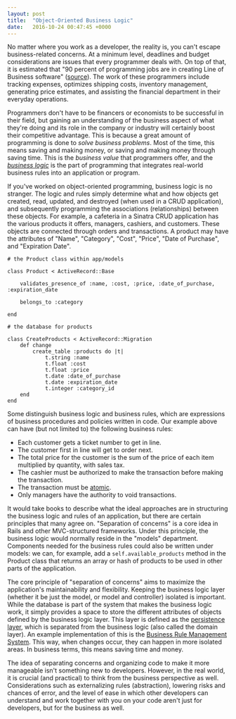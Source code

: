 ```yaml
---
layout: post
title:  "Object-Oriented Business Logic"
date:   2016-10-24 00:47:45 +0000
---
```



No matter where you work as a developer, the reality is, you can't escape business-related concerns. At a minimum level, deadlines and budget considerations are issues that every programmer deals with. On top of that, it is estimated that "90 percent of programming jobs are in creating Line of Business software" ([source](http://www.kalzumeus.com/2011/10/28/dont-call-yourself-a-programmer)). The work of these programmers include tracking expenses, optimizes shipping costs, inventory management, generating price estimates, and assisting the financial department in their everyday operations.

Programmers don't have to be financers or economists to be successful in their field, but gaining an understanding of the business aspect of what they're doing and its role in the company or industry will certainly boost their competitive advantage. This is because a great amount of programming is done to *solve business problems*. Most of the time, this means saving and making money, or saving and making money through saving time. This is the *business value* that programmers offer, and the [*business logic*](https://en.wikipedia.org/wiki/Business_logic) is the part of programming that integrates real-world business rules into an application or program.

If you've worked on object-oriented programming, business logic is no stranger. The logic and rules simply determine what and how objects get created, read, updated, and destroyed (when used in a CRUD application), and subsequently programming the associations (relationships) between these objects. For example, a cafeteria in a Sinatra CRUD application has the various products it offers, managers, cashiers, and customers. These objects are connected through orders and transactions. A product may have the attributes of "Name", "Category", "Cost", "Price", "Date of Purchase", and "Expiration Date".

```
# the Product class within app/models

class Product < ActiveRecord::Base

	validates_presence_of :name, :cost, :price, :date_of_purchase, :expiration_date

	belongs_to :category

end

# the database for products

class CreateProducts < ActiveRecord::Migration
	def change
		create_table :products do |t|
			t.string :name
			t.float :cost
			t.float :price
			t.date :date_of_purchase
			t.date :expiration_date
			t.integer :category_id
	end
end
```

Some distinguish business logic and business rules, which are expressions of business procedures and policies written in code. Our example above can have (but not limited to) the following business rules:
* Each customer gets a ticket number to get in line.
* The customer first in line will get to order next.
* The total price for the customer is the sum of the price of each item multiplied by quantity, with sales tax.
* The cashier must be authorized to make the transaction before making the transaction.
* The transaction must be [atomic](https://en.wikipedia.org/wiki/Atomicity_%28database_systems%29).
* Only managers have the authority to void transactions.

It would take books to describe what the ideal approaches are in structuring the business logic and rules of an application, but there are certain principles that many agree on. "Separation of concerns" is a core idea in Rails and other MVC-structured frameworks. Under this principle, the business logic would normally reside in the "models" department. Components needed for the business rules could also be written under models: we can, for example, add a `self.available_products` method in the Product class that returns an array or hash of products to be used in other parts of the application.

The core principle of "separation of concerns" aims to maximize the application's maintainability and flexibility. Keeping the business logic layer (whether it be just the model, or model and controller) isolated is important. While the database is part of the system that makes the business logic work, it simply provides a space to store the different attributes of objects defined by the business logic layer. This layer is defined as the <a href="https://en.wikipedia.org/wiki/Persistence_(computer_science)">persistence layer</a>, which is separated from the business logic (also called the domain layer). An example implementation of this is the [Business Rule Management System](https://en.wikipedia.org/wiki/Business_rule_management_system). This way, when changes occur, they can happen in more isolated areas. In business terms, this means saving time and money.

The idea of separating concerns and organizing code to make it more manageable isn't something new to developers. However, in the real world, it is crucial (and practical) to think from the business perspective as well. Considerations such as externalizing rules (abstraction), lowering risks and chances of error, and the level of ease in which other developers can understand and work together with you on your code aren't just for developers, but for the business as well.
